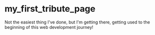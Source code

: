 # my_first_tribute_page
Not the easiest thing I've done, but I'm getting there, getting used to the beginning of this web development journey!
